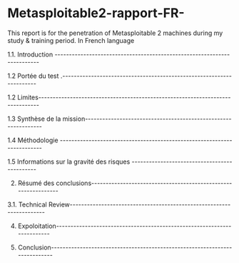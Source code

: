 # Metasploitable2-rapport-FR-
This report is for the penetration of Metasploitable 2 machines during my study & training period. In French language

1.1. Introduction ------------------------------------------------------------------------  

1.2  Portée du test .---------------------------------------------------------------------  

1.2  Limites------------------------------------------------------------------------------  

1.3  Synthèse de la mission---------------------------------------------------------------

1.4  Méthodologie ------------------------------------------------------------------------  

1.5  Informations sur la gravité des risques ---------------------------------------------

2.   Résumé des conclusions---------------------------------------------------------------

3.1. Technical Review---------------------------------------------------------------------

4.   Expoloitation------------------------------------------------------------------------ 

4.   Conclusion---------------------------------------------------------------------------
